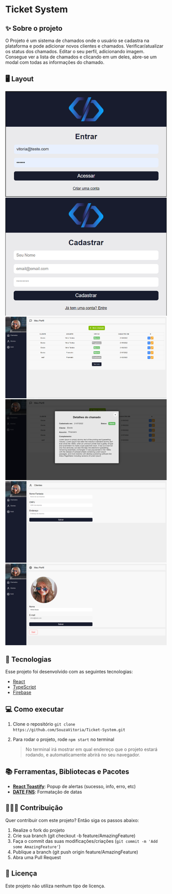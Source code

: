 # Ticket System

## ✨ Sobre o projeto

O Projeto é um sistema de chamados onde o usuário se cadastra na plataforma e pode adicionar novos clientes e chamados. Verificar/atualizar os status dos chamados. Editar o seu perfil, adicionando imagem. Consegue ver a lista de chamados e clicando em um deles, abre-se um modal com todas as informações do chamado.

## 🖥 Layout

![Login](./images/login.png)
![Cadastro de usuários](./images/sign_up.png)
![Dashboard](./images/dashboard.png)
![Modal com mais informações](./images/modal.png)
![Cadastro de clientes](./images/customers.png)
![Configurações de perfil](./images/settings.png)

## 🚀 Tecnologias

Esse projeto foi desenvolvido com as seguintes tecnologias:

- [React](https://reactjs.org)
- [TypeScript](https://www.typescriptlang.org/)
- [Firebase](https://firebase.google.com/)

## 💻 Como executar

1. Clone o repositório
   `git clone https://github.com/SouzaVitoria/Ticket-System.git`

2. Para rodar o projeto, rode `npm start` no terminal
   > No terminal irá mostrar em qual endereço que o projeto estará rodando, e automaticamente abrirá no seu navegador.

## 📚 Ferramentas, Bibliotecas e Pacotes

- [**React Toastify**](https://www.npmjs.com/package/react-toastify): Popup de alertas (sucesso, info, erro, etc)
- [**DATE FNS**](https://www.npmjs.com/package/date-fns): Formatação de datas

## 👨🏻‍💻 Contribuição

Quer contribuir com este projeto? Então siga os passos abaixo:

1. Realize o fork do projeto
2. Crie sua branch (git checkout -b feature/AmazingFeature)
3. Faça o commit das suas modificações/criações (`git commit -m 'Add some AmazingFeature'`)
4. Publique a branch (git push origin feature/AmazingFeature)
5. Abra uma Pull Request

## 📄 Licença

Este projeto não utiliza nenhum tipo de licença.
